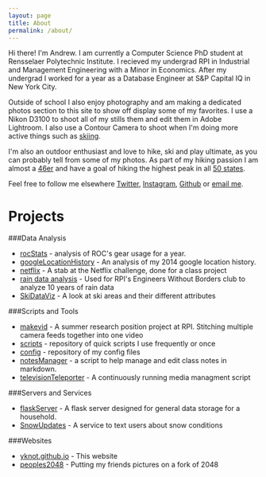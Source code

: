 ```yaml
---
layout: page
title: About
permalink: /about/
---
```



Hi there! I'm Andrew. I am currently a Computer Science PhD student at Rensselaer Polytechnic Institute. I recieved my undergrad RPI in Industrial and Management Engineering with a Minor in Economics. After my undergrad I worked for a year as a Database Engineer at S&P Capital IQ in New York City.

Outside of school I also enjoy photography and am making a dedicated photos section to this site to show off display some of my favorites. I use a Nikon D3100 to shoot all of my stills them and edit them in Adobe Lightroom. I also use a Contour Camera to shoot when I'm doing more active things such as [skiing](https://www.youtube.com/watch?v=u0YpsklfiHo&list=UUusFf2MvO4jJK2zv7I3Ti0A). 


I'm also an outdoor enthusiast and love to hike, ski and play ultimate, as you can probably tell from some of my photos. As part of my hiking passion I am almost a [46er](http://www.peakbagger.com/list.aspx?lid=5120&cid=5354) and have a goal of hiking the highest peak in all [50 states](http://www.peakbagger.com/list.aspx?lid=12003&cid=5354).

Feel free to follow me elsewhere [Twitter](https://twitter.com/andrewjyale), [Instagram](http://instagram.com/andrewjyale), [Github](https://github.com/yknot) or [email me](mailto:a.yale9@gmail.com).


Projects
====

###Data Analysis
* [rocStats](https://github.com/yknot/rocStats) - analysis of ROC's gear usage for a year.
* [googleLocationHistory](https://github.com/yknot/googleLocationHistory) - An analysis of my 2014 google location history.
* [netflix](https://github.com/yknot/netflix) - A stab at the Netflix challenge, done for a class project
* [rain data analysis](https://github.com/yknot/rain_data_analysis) - Used for RPI's Engineers Without Borders club to analyze 10 years of rain data
* [SkiDataViz](https://github.com/yknot/SkiDataViz) - A look at ski areas and their different attributes

###Scripts and Tools
* [makevid](https://github.com/yknot/makevid) - A summer research position project at RPI. Stitching multiple camera feeds together into one video
* [scripts](https://github.com/yknot/scripts) - repository of quick scripts I use frequently or once
* [config](https://github.com/yknot/config) - repository of my config files
* [notesManager](https://github.com/yknot/notesManager) - a script to help manage and edit class notes in markdown.
* [televisionTeleporter](https://github.com/yknot/televisionTeleporter) - A continuously running media managment script


###Servers and Services
* [flaskServer](https://github.com/yknot/flaskServer) - A flask server designed for general data storage for a household.
* [SnowUpdates](https://github.com/yknot/SnowUpdates) - A service to text users about snow conditions

###Websites
* [yknot.github.io](https://github.com/yknot/yknot.github.io) - This website
* [peoples2048](https://github.com/yknot/peoples2048) - Putting my friends pictures on a fork of 2048





